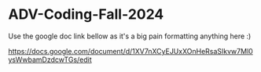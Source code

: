 # ADV-Coding-Fall-2024
Use the google doc link bellow as it's a big pain formatting anything here :)

https://docs.google.com/document/d/1XV7nXCyEJUxXOnHeRsaSIkvw7Ml0ysWwbamDzdcwTGs/edit
